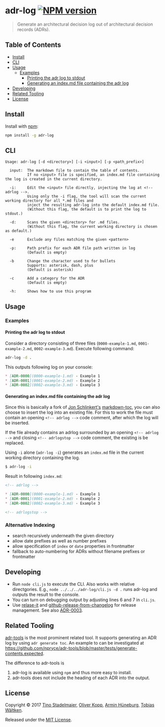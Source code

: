 # adr-log [![NPM version](https://img.shields.io/npm/v/adr-log.svg?style=flat)](https://www.npmjs.com/package/adr-log)

> Generate an architectural decision log out of architectural decision records (ADRs).

## Table of Contents

<!-- toc -->

- [Install](#install)
- [CLI](#cli)
- [Usage](#usage)
  * [Examples](#examples)
    + [Printing the adr log to stdout](#printing-the-adr-log-to-stdout)
    + [Generating an index.md file containing the adr log](#generating-an-indexmd-file-containing-the-adr-log)
- [Developing](#developing)
- [Related Tooling](#related-tooling)
- [License](#license)

<!-- tocstop -->

## Install

Install with [npm](https://www.npmjs.com/):

```sh
npm install -g adr-log
```

## CLI

```text
Usage: adr-log [-d <directory>] [-i <input>] [-p <path_prefix>]

  input:  The markdown file to contain the table of contents.
          If no <input> file is specified, an index.md file containing the log is created in the current directory.

  -i:     Edit the <input> file directly, injecting the log at <!-- adrlog -->.
          Using only the -i flag, the tool will scan the current working directory for all *.md files and
          inject the resulting adr-log into the default index.md file.
          (Without this flag, the default is to print the log to stdout.)

  -d:     Scans the given <directory> for .md files.
          (Without this flag, the current working directory is chosen as default.)

  -e      Exclude any files matching the given <pattern>

  -p:     Path prefix for each ADR file path written in log
          (Default is empty)

  -b      Change the character used to for bullets
          Supports: asterisk, dash, plus
          (Default is asterisk)
  
  -c      Add a category for the ADR
          (Default is empty)

  -h:     Shows how to use this program
```

## Usage

### Examples

#### Printing the adr log to stdout

Consider a directory consisting of three files (`0000-example-1.md`, `0001-example-2.md`, `0002-example-3.md`).
Execute following command:

```sh
adr-log -d .
```

This outputs following log on your console:

```markdown
* [ADR-0000](0000-example-1.md) - Example 1
* [ADR-0001](0001-example-2.md) - Example 2
* [ADR-0002](0002-example-3.md) - Example 3
```

#### Generating an index.md file containing the adr log

Since this is basically a fork of [Jon Schlinkert's](https://github.com/jonschlinkert) [markdown-toc](https://github.com/jonschlinkert/markdown-toc), you can also choose to insert the log into an existing file.
For this to work the file must contain an opening `<!-- adrlog -->` code comment, after which the log will be inserted.

If the file already contains an adrlog surrounded by an opening `<!-- adrlog -->` and closing `<!-- adrlogstop -->` code comment, the existing is be replaced.

Using `-i` alone (`adr-log -i`) generates an `index.md` file in the current working directory containing the log.

```sh
$ adr-log -i
```

Result in following `index.md`:

```markdown
<!-- adrlog -->

* [ADR-0000](0000-example-1.md) - Example 1
* [ADR-0001](0001-example-2.md) - Example 2
* [ADR-0002](0002-example-3.md) - Example 3

<!-- adrlogstop -->
```

### Alternative Indexing

- search recursively underneath the given directory
- allow date prefixes as well as number prefixes
- allow specification of `index` or `date` properties in frontmatter
- fallback to auto-numbering for ADRs without filename prefixes or frontmatter

## Developing

- Run `node cli.js` to execute the CLI.
  Also works with relative directgories.
  E.g., `node ../../../adr-log/cli.js -d .` runs adr-log and outputs the result to the console.
- You can turn on debugging output by adjusting lines 6 and 7 in `cli.js`.
- Use [relase-it](https://www.npmjs.com/package/release-it) and [github-release-from-changelog](https://github.com/MoOx/github-release-from-changelog) for release management.
  See also [ADR-0003](docs/adr/0003-use-release-it-and-github-release-from-changelog-as-release-tooling.md).

## Related Tooling

[adr-tools](https://github.com/npryce/adr-tools) is the most prominent related tool.
It supports generating an ADR log by using `adr generate toc`.
An example to can be investigated at <https://github.com/npryce/adr-tools/blob/master/tests/generate-contents.expected>.

The difference to adr-tools is

1. adr-log is available using `npm` and thus more easy to install.
2. adr-tools does not include the heading of each ADR into the output.

## License

Copyright © 2017 [Tino Stadelmaier](https://github.com/tstadelmaier), [Oliver Kopp](https://github.com/koppor), [Armin Hüneburg](https://github.com/hueneburg), [Tobias Wältken](https://github.com/mee4895).

Released under the [MIT License](LICENSE).

